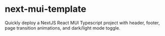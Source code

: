 # next-mui-template
Quickly deploy a NextJS React MUI Typescript project with header, footer, page transition animations, and dark/light mode toggle. 
